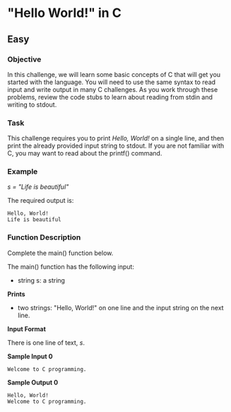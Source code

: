 # "Hello World!" in C
## Easy

### Objective

In this challenge, we will learn some basic concepts of C 
that will get you started with the language. You will need
to use the same syntax to read input and write output in many
C challenges. As you work through these problems, review the code
stubs to learn about reading from stdin and writing to stdout.

### Task

This challenge requires you to print *Hello, World!* on a single line,
and then print the already provided input string to stdout.
If you are not familiar with C, you may want to read about the printf() command.

### Example

*s = "Life is beautiful"*

The required output is:
```
Hello, World!  
Life is beautiful 
```
### Function Description

Complete the main() function below.

The main() function has the following input:

- string s: a string

**Prints**

- two strings: "Hello, World!" on one line and the input string on the next line.

**Input Format**

There is one line of text, *s*.

**Sample Input 0**
```
Welcome to C programming.
```
**Sample Output 0**
```
Hello, World!
Welcome to C programming.
```
